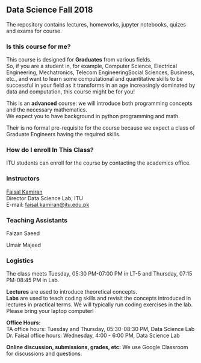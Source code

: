 ## Data Science Fall 2018

The repository contains lectures, homeworks, jupyter notebooks, quizes and exams for course.

### Is this course for me?
This course is designed for **Graduates** from various fields.<br> 
So, if you are a student in, for example, Computer Science, Electrical Engineering, Mechatronics, Telecom EngineeringSocial Sciences, Business,  etc., and want to learn some computational and quantitative skills to be successful in your field as it transforms in an age increasingly dominated by data and computation, this course might be for you!

This is an **advanced** course: we will introduce both programming concepts and the necessary mathematics.<br>
We expect you to have background in python programming and math. 

Their is no formal pre-requisite for the course because we expect a class of Graduate Engineers having the required skills.

### How do I enroll In This Class?

ITU students can enroll for the course by contacting the academics office.<br>

### Instructors

[Faisal Kamiran](https://itu.edu.pk/faculty-itu/dr-faisal-kamiran/)<br>
Director Data Science Lab, ITU<br>
E-mail: faisal.kamiran@itu.edu.pk

### Teaching Assistants

Faizan Saeed

Umair Majeed

### Logistics

The class meets Tuesday, 05:30 PM-07:00 PM in LT-5 and Thursday, 07:15 PM-08:45 PM in Lab.

**Lectures** are used to introduce theoretical concepts.<br> 
**Labs** are used to teach coding skills and revisit the concepts introduced in lectures in practical terms. We will typically run coding exercises in the lab. Please bring your laptop computer!

**Office Hours:** <br>
TA office hours: Tuesday and Thursday, 05:30-08:30 PM, Data Science Lab<br>
Dr. Faisal office hours: Wednesday, 4:00 - 6:00 PM, Data Science Lab<br>

**Online discussion, submissions, grades, etc:** We use Google Classroom for discussions and questions.
